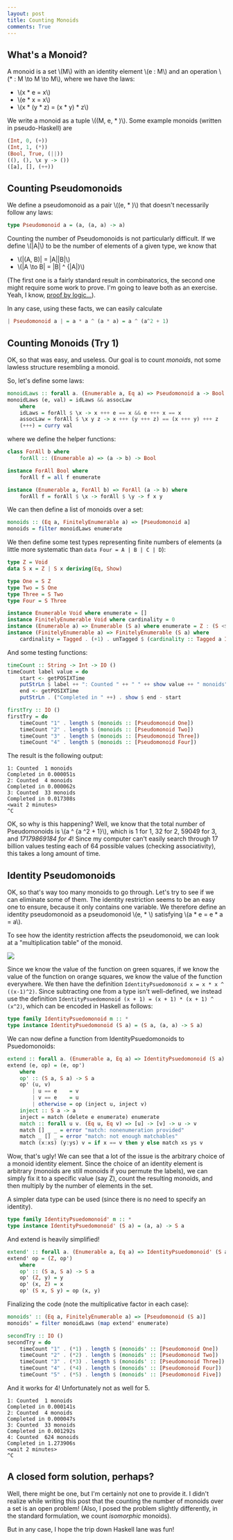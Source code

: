 ```yaml
---
layout: post
title: Counting Monoids
comments: True
---
```


## What's a Monoid?

A monoid is a set \\(M\\) with an identity element \\(e : M\\) and an operation \\(* : M \to M \to M\\), where we have the laws:

 - \\(x * e = x\\)
 - \\(e * x = x\\)
 - \\(x * (y * z) = (x * y) * z\\)

We write a monoid as a tuple \\((M, e, * )\\). Some example monoids (written in pseudo-Haskell) are

```haskell
(Int, 0, (+))
(Int, 1, (*))
(Bool, True, (||))
((), (), \x y -> ())
([a], [], (++))
```

<!--end excerpt-->

## Counting Pseudomonoids

We define a pseudomonoid as a pair \\((e, * )\\) that doesn't necessarily follow any laws:

```haskell
type Pseudomonoid a = (a, (a, a) -> a)
```

Counting the number of Pseudomonoids is not particularly difficult. If we define \\(\|A\|\\) to be the number of elements of a given type, we know that

 - \\(\|(A, B)\| = \|A\|\|B\|\\)
 - \\(\|A \to B\| = \|B\| ^ {\|A\|}\\)

(The first one is a fairly standard result in combinatorics, the second one might require some work to prove. I'm going to leave both as an exercise. Yeah, I know, [proof by logic...](http://jwilson.coe.uga.edu/emt668/emat6680.f99/challen/proof/proof.html)).

In any case, using these facts, we can easily calculate

```haskell
| Pseudomonoid a | = a * a ^ (a * a) = a ^ (a^2 + 1)
```

## Counting Monoids (Try 1)

OK, so that was easy, and useless. Our goal is to count *monoids*, not some lawless structure resembling a monoid.

So, let's define some laws:

```haskell
monoidLaws :: forall a. (Enumerable a, Eq a) => Pseudomonoid a -> Bool
monoidLaws (e, val) = idLaws && assocLaw
    where
    idLaws = forAll $ \x -> x +++ e == x && e +++ x == x
    assocLaw = forAll $ \x y z -> x +++ (y +++ z) == (x +++ y) +++ z
    (+++) = curry val
```

where we define the helper functions:

```haskell
class ForAll b where
    forAll :: (Enumerable a) => (a -> b) -> Bool

instance ForAll Bool where
    forAll f = all f enumerate

instance (Enumerable a, ForAll b) => ForAll (a -> b) where
    forAll f = forAll $ \x -> forAll $ \y -> f x y
```

We can then define a list of monoids over a set:

```haskell
monoids :: (Eq a, FinitelyEnumerable a) => [Pseudomonoid a]
monoids = filter monoidLaws enumerate
```

We then define some test types representing finite numbers of elements (a little more systematic than `data Four = A | B | C | D`):

```haskell
type Z = Void
data S x = Z | S x deriving(Eq, Show)

type One = S Z
type Two = S One
type Three = S Two
type Four = S Three

instance Enumerable Void where enumerate = []
instance FinitelyEnumerable Void where cardinality = 0
instance (Enumerable a) => Enumerable (S a) where enumerate = Z : (S <$> enumerate)
instance (FinitelyEnumerable a) => FinitelyEnumerable (S a) where
    cardinality = Tagged . (+1) . unTagged $ (cardinality :: Tagged a Integer)
```

And some testing functions:

```haskell
timeCount :: String -> Int -> IO ()
timeCount label value = do
    start <- getPOSIXTime
    putStrLn $ label ++ ": Counted " ++ " " ++ show value ++ " monoids"
    end <- getPOSIXTime
    putStrLn . ("Completed in " ++) . show $ end - start

firstTry :: IO ()
firstTry = do
    timeCount "1" . length $ (monoids :: [Pseudomonoid One])
    timeCount "2" . length $ (monoids :: [Pseudomonoid Two])
    timeCount "3" . length $ (monoids :: [Pseudomonoid Three])
    timeCount "4" . length $ (monoids :: [Pseudomonoid Four])
```

The result is the following output:

```
1: Counted  1 monoids
Completed in 0.000051s
2: Counted  4 monoids
Completed in 0.000062s
3: Counted  33 monoids
Completed in 0.017308s
<wait 2 minutes>
^C
```

OK, so why is this happening? Well, we know that the total number of Pseudomonoids is \\(a ^ {a ^2 + 1}\\), which is 1 for 1, 32 for 2, 59049 for 3, and *17179869184 for 4*! Since my computer can't easily search through 17 billion values testing each of 64 possible values (checking associativity), this takes a long amount of time.

## Identity Pseudomonoids

OK, so that's way too many monoids to go through. Let's try to see if we can eliminate some of them. The identity restriction seems to be an easy one to ensure, because it only contains one variable. We therefore define an identity pseudomonoid as a pseudomonoid \\(e, * \\) satisfying \\(a * e = e * a = a\\).

To see how the identity restriction affects the pseudomonoid, we can look at a "multiplication table" of the monoid.

<img src="/resources/2016-07-20/identity.png" />

Since we know the value of the function on green squares, if we know the value of the function on orange squares, we know the value of the function everywhere. We then have the definition `IdentityPsuedomonoid x = x * x ^ ((x-1)^2)`. Since subtracting one from a type isn't well-defined, we instead use the definition `IdentityPsuedomonoid (x + 1) = (x + 1) * (x + 1) ^ (x^2)`, which can be encoded in Haskell as follows:

```haskell
type family IdentityPsuedomonoid m :: *
type instance IdentityPsuedomonoid (S a) = (S a, (a, a) -> S a)
```

We can now define a function from IdentityPsuedomonoids to Psuedomonoids:

```haskell
extend :: forall a. (Enumerable a, Eq a) => IdentityPsuedomonoid (S a) -> Pseudomonoid (S a)
extend (e, op) = (e, op')
    where
    op' :: (S a, S a) -> S a
    op' (u, v)
        | u == e    = v
        | v == e    = u
        | otherwise = op (inject u, inject v)
    inject :: S a -> a
    inject = match (delete e enumerate) enumerate
    match :: forall u v. (Eq u, Eq v) => [u] -> [v] -> u -> v
    match [] _ _ = error "match: nonenumeration provided"
    match _ [] _ = error "match: not enough matchables"
    match (x:xs) (y:ys) v = if x == v then y else match xs ys v
```

Wow, that's ugly! We can see that a lot of the issue is the arbitrary choice of a monoid identity element. Since the choice of an identity element is arbitrary (monoids are still monoids if you permute the labels), we can simply fix it to a specific value (say Z), count the resulting monoids, and then multiply by the number of elements in the set.

A simpler data type can be used (since there is no need to specify an identity).

```haskell
type family IdentityPsuedomonoid' m :: *
type instance IdentityPsuedomonoid' (S a) = (a, a) -> S a
```

And extend is heavily simplified!

```haskell
extend' :: forall a. (Enumerable a, Eq a) => IdentityPsuedomonoid' (S a) -> Pseudomonoid (S a)
extend' op = (Z, op')
    where
    op' :: (S a, S a) -> S a
    op' (Z, y) = y
    op' (x, Z) = x
    op' (S x, S y) = op (x, y)
```

Finalizing the code (note the multiplicative factor in each case):

```haskell
monoids' :: (Eq a, FinitelyEnumerable a) => [Pseudomonoid (S a)]
monoids' = filter monoidLaws (map extend' enumerate)

secondTry :: IO ()
secondTry = do
    timeCount "1" . (*1) . length $ (monoids' :: [Pseudomonoid One])
    timeCount "2" . (*2) . length $ (monoids' :: [Pseudomonoid Two])
    timeCount "3" . (*3) . length $ (monoids' :: [Pseudomonoid Three])
    timeCount "4" . (*4) . length $ (monoids' :: [Pseudomonoid Four])
    timeCount "5" . (*5) . length $ (monoids' :: [Pseudomonoid Five])
```

And it works for 4! Unfortunately not as well for 5.

```
1: Counted  1 monoids
Completed in 0.000141s
2: Counted  4 monoids
Completed in 0.000047s
3: Counted  33 monoids
Completed in 0.001292s
4: Counted  624 monoids
Completed in 1.273906s
<wait 2 minutes>
^C
```

## A closed form solution, perhaps?

Well, there might be one, but I'm certainly not one to provide it. I didn't realize while writing this post that the counting the number of monoids over a set is an open problem! (Also, I posed the problem slightly differently, in the standard formulation, we count *isomorphic* monoids).

But in any case, I hope the trip down Haskell lane was fun!

